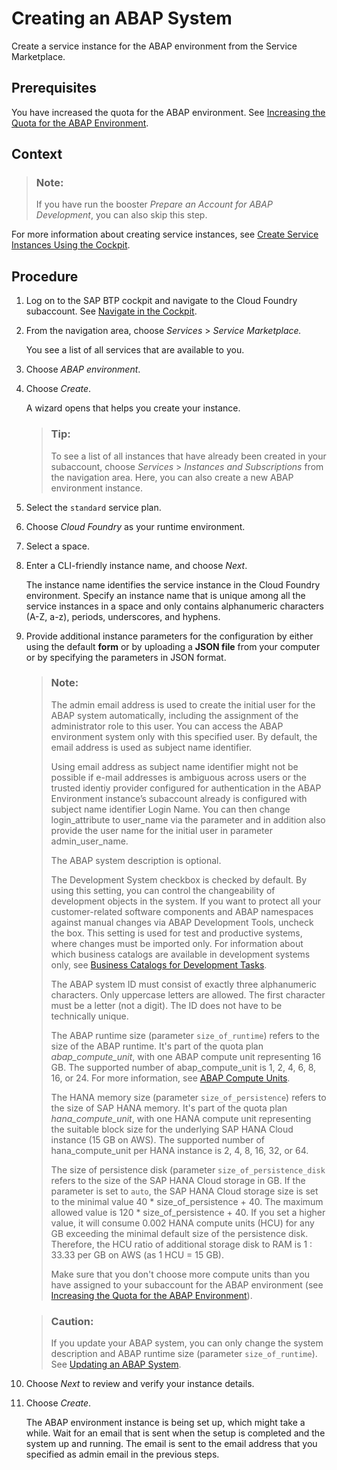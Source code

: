 <!-- loio50b32f144e184154987a06e4b55ce447 -->

# Creating an ABAP System

Create a service instance for the ABAP environment from the Service Marketplace.



<a name="loio50b32f144e184154987a06e4b55ce447__prereq_cbh_1ft_r4b"/>

## Prerequisites

You have increased the quota for the ABAP environment. See [Increasing the Quota for the ABAP Environment](increasing-the-quota-for-the-abap-environment-c40cb18.md).



<a name="loio50b32f144e184154987a06e4b55ce447__context_bck_rbn_q2b"/>

## Context

> ### Note:  
> If you have run the booster *Prepare an Account for ABAP Development*, you can also skip this step.

For more information about creating service instances, see [Create Service Instances Using the Cockpit](https://help.sap.com/viewer/65de2977205c403bbc107264b8eccf4b/Cloud/en-US/8221b7434d8e484fab5ec5d219b7bf64.html).



## Procedure

1.  Log on to the SAP BTP cockpit and navigate to the Cloud Foundry subaccount. See [Navigate in the Cockpit](https://help.sap.com/products/BTP/65de2977205c403bbc107264b8eccf4b/0874895f1f78459f9517da55a11ffebd.html).

2.  From the navigation area, choose *Services* \> *Service Marketplace.* 

    You see a list of all services that are available to you.

3.  Choose *ABAP environment*.

4.  Choose *Create*.

    A wizard opens that helps you create your instance.

    > ### Tip:  
    > To see a list of all instances that have already been created in your subaccount, choose *Services* \> *Instances and Subscriptions* from the navigation area. Here, you can also create a new ABAP environment instance.

5.  Select the `standard` service plan.

6.  Choose *Cloud Foundry* as your runtime environment.

7.  Select a space.

8.  Enter a CLI-friendly instance name, and choose *Next*.

    The instance name identifies the service instance in the Cloud Foundry environment. Specify an instance name that is unique among all the service instances in a space and only contains alphanumeric characters \(A-Z, a-z\), periods, underscores, and hyphens.

9.  Provide additional instance parameters for the configuration by either using the default **form** or by uploading a **JSON file** from your computer or by specifying the parameters in JSON format.

    > ### Note:  
    > The admin email address is used to create the initial user for the ABAP system automatically, including the assignment of the administrator role to this user. You can access the ABAP environment system only with this specified user. By default, the email address is used as subject name identifier.
    > 
    > Using email address as subject name identifier might not be possible if e-mail addresses is ambiguous across users or the trusted identiy provider configured for authentication in the ABAP Environment instance’s subaccount already is configured with subject name identifier Login Name. You can then change login\_attribute to user\_name via the parameter and in addition also provide the user name for the initial user in parameter admin\_user\_name.
    > 
    > The ABAP system description is optional.
    > 
    > The Development System checkbox is checked by default. By using this setting, you can control the changeability of development objects in the system. If you want to protect all your customer-related software components and ABAP namespaces against manual changes via ABAP Development Tools, uncheck the box. This setting is used for test and productive systems, where changes must be imported only. For information about which business catalogs are available in development systems only, see [Business Catalogs for Development Tasks](../50-administration-and-ops/business-catalogs-for-development-tasks-a9f4278.md).
    > 
    > The ABAP system ID must consist of exactly three alphanumeric characters. Only uppercase letters are allowed. The first character must be a letter \(not a digit\). The ID does not have to be technically unique.
    > 
    > The ABAP runtime size \(parameter `size_of_runtime`\) refers to the size of the ABAP runtime. It's part of the quota plan *abap\_compute\_unit*, with one ABAP compute unit representing 16 GB. The supported number of abap\_compute\_unit is 1, 2, 4, 6, 8, 16, or 24. For more information, see [ABAP Compute Units](../50-administration-and-ops/abap-compute-units-7d1caa8.md).
    > 
    > The HANA memory size \(parameter `size_of_persistence`\) refers to the size of SAP HANA memory. It's part of the quota plan *hana\_compute\_unit*, with one HANA compute unit representing the suitable block size for the underlying SAP HANA Cloud instance \(15 GB on AWS\). The supported number of hana\_compute\_unit per HANA instance is 2, 4, 8, 16, 32, or 64.
    > 
    > The size of persistence disk \(parameter `size_of_persistence_disk` refers to the size of the SAP HANA Cloud storage in GB. If the parameter is set to `auto`, the SAP HANA Cloud storage size is set to the minimal value 40 \* size\_of\_persistence + 40. The maximum allowed value is 120 \* size\_of\_persistence + 40. If you set a higher value, it will consume 0.002 HANA compute units \(HCU\) for any GB exceeding the minimal default size of the persistence disk. Therefore, the HCU ratio of additional storage disk to RAM is 1 : 33.33 per GB on AWS \(as 1 HCU = 15 GB\).
    > 
    > Make sure that you don't choose more compute units than you have assigned to your subaccount for the ABAP environment \(see [Increasing the Quota for the ABAP Environment](increasing-the-quota-for-the-abap-environment-c40cb18.md)\).

    > ### Caution:  
    > If you update your ABAP system, you can only change the system description and ABAP runtime size \(parameter `size_of_runtime`\). See [Updating an ABAP System](updating-an-abap-system-7890ffa.md).

10. Choose *Next* to review and verify your instance details.

11. Choose *Create*.

    The ABAP environment instance is being set up, which might take a while. Wait for an email that is sent when the setup is completed and the system up and running. The email is sent to the email address that you specified as admin email in the previous steps.


